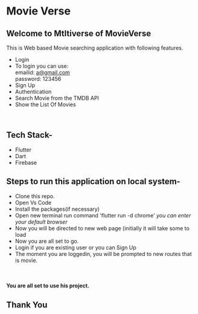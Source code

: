 # <div align="center">
  <h1>Movie Verse</h1>
  

## Welcome to Mtltiverse of MovieVerse
This is Web based Movie searching application with following features.
- Login
- To login you can use: <br/>emailid:  a@gmail.com    <br/>password: 123456
- Sign Up
- Authentication
- Search Movie from the TMDB API
- Show the List Of Movies
<br/>


## Tech Stack-
- Flutter
- Dart
- Firebase

## Steps to run this application on local system-
- Clone this repo.
- Open Vs Code
- Install the packages(if necessary)
- Open new terminal run command 'flutter run -d chrome'   *you can enter your default browser*
- Now you will be directed to new web page (initially it will take some to load
- Now you are all set to go.
- Login if you are existing user or you can Sign Up
- The moment you are loggedin, you will be prompted to new routes that is movie.

<br/>

#### You are all set to use his project.

## Thank You
